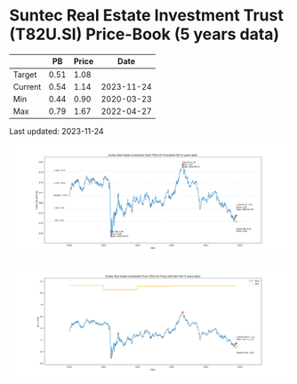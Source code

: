 # Suntec Real Estate Investment Trust (T82U.SI) Price-Book (5 years data)

|     | PB   | Price | Date       |
|-----|------|-------|------------|
| Target | 0.51 | 1.08  |  |
| Current | 0.54 | 1.14  | 2023-11-24 |
| Min | 0.44 | 0.90  | 2020-03-23 |
| Max | 0.79 | 1.67  | 2022-04-27 |

Last updated: 2023-11-24

![Plot of Price-Book ratio for Suntec Real Estate Investment Trust (T82U.SI)](T82U_pb_5.png)

![Plot of Price with NAV for Suntec Real Estate Investment Trust (T82U.SI)](T82U_price_nav_5.png)
